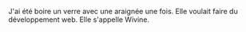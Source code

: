 J'ai été boire un verre avec une araignée une fois. Elle voulait faire du développement web. Elle s'appelle Wivine.
